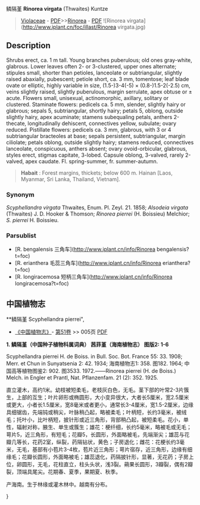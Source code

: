 鳞隔堇 **Rinorea virgata** (Thwaites) Kuntze

> [Violaceae](http://www.iplant.cn/info/Violaceae?t=foc) - [PDF](http://www.iplant.cn/foc/pdf/Violaceae.pdf)>>[Rinorea](http://www.iplant.cn/info/Rinorea?t=foc) - [PDF](http://www.iplant.cn/foc/pdf/Rinorea.pdf)
![Rinorea virgata](http://www.iplant.cn/foc/illast/Rinorea virgata.jpg)

## Description

Shrubs erect, ca. 1 m tall. Young branches puberulous; old ones gray-white, glabrous. Lower leaves often 2- or 3-clustered, upper ones alternate; stipules small, shorter than petioles, lanceolate or subtriangular, slightly raised abaxially, pubescent; petiole short, ca. 3 mm, tomentose; leaf blade ovate or elliptic, highly variable in size, (1.5-)3-4(-5) × (0.8-)1.5-2(-2.5) cm, veins slightly raised, slightly puberulous, margin serrulate, apex obtuse or ± acute. Flowers small, unisexual, actinomorphic, axillary, solitary or clustered. Staminate flowers: pedicels ca. 5 mm, slender, slightly hairy or glabrous; sepals 5, subtriangular, shortly hairy; petals 5, oblong, outside slightly hairy, apex acuminate; stamens subequaling petals, anthers 2-thecate, longitudinally dehiscent, connectives yellow, subulate; ovary reduced. Pistillate flowers: pedicels ca. 3 mm, glabrous, with 3 or 4 subtriangular bracteoles at base; sepals persistent, subtriangular, margin ciliolate; petals oblong, outside slightly hairy; stamens reduced, connectives lanceolate, conspicuous, anthers absent; ovary ovoid-orbicular, glabrous, styles erect, stigmas capitate, 3-lobed. Capsule oblong, 3-valved, rarely 2-valved, apex caudate. Fl. spring-summer, fr. summer-autumn.


> **Habait** : 
> Forest margins, thickets; below 600 m. Hainan [Laos, Myanmar, Sri Lanka, Thailand, Vietnam].

### Synonym
*Scyphellandra virgata* Thwaites, Enum. Pl. Zeyl. 21. 1858; *Alsodeia virgata* (Thwaites) J. D. Hooker & Thomson; *Rinorea pierrei* (H. Boissieu) Melchior; *S. pierrei* H. Boissieu.

### Parsublist

* [R.  bengalensis  三角车](http://www.iplant.cn/info/Rinorea bengalensis?t=foc)
* [R.  erianthera  毛蕊三角车](http://www.iplant.cn/info/Rinorea erianthera?t=foc)
* [R.  longiracemosa  短柄三角车](http://www.iplant.cn/info/Rinorea longiracemosa?t=foc)

## 中国植物志

**鳞隔堇 Scyphellandra pierrei",

* [《中国植物志》](http://www.iplant.cn/frps)- [第51卷](http://www.iplant.cn/frps/vol/51) >> 005页 [PDF](http://www.iplant.cn/frps/pdf/51/005.PDF)


**1. 鳞隔堇（中国种子植物科属词典） 茜菲堇（海南植物志） 图版2: 1-6**

Scyphellandra pierrei H. de Boiss. in Bull. Soc. Bot. France 55: 33. 1908; Merr. et Chun in Sunyatsenia 2: 42. 1934; 海南植物志1: 358. 图182. 1964; 中国高等植物图鉴2: 902. 图3533. 1972.——Rinorea pierrei (H. de Boiss.) Melch. in Engler et Prantl, Nat. Pflanzenfam. 21 (2): 352. 1925.

直立灌木，高约1米。幼枝被短柔毛，老枝灰白色，无毛。茎下部的叶常2-3片簇生，上部的互生；叶片卵形或椭圆形，大小变异很大，大者长5厘米，宽2.5厘米或更大，小者长1.5厘米，宽8毫米或者更小，通常长3-4厘米，宽1.5-2厘米，边缘具细锯齿，先端钝或稍尖，叶脉稍凸起，略被柔毛；叶柄短，长约3毫米，被绒毛；托叶小，比叶柄短，披针形或近三角形，背部稍凸起，被短柔毛。花小，单性，辐射对称，腋生、单生或簇生；雄花：梗纤细，长约5毫米，略被毛或无毛；萼片5，近三角形，有短毛；花瓣5，长圆形，外面略被毛，先端渐尖；雄蕊与花瓣几等长，花药2室，纵裂，药隔钻状，黄色；子房退化；雌花：花梗长约3毫米，无毛，基部有小苞片3-4枚，苞片近三角形；萼片宿存，近三角形，边缘有细缘毛；花瓣长圆形，外面略被毛；雄蕊退化，药隔披针形，显著，无花药；子房上位，卵圆形，无毛，花柱直立，柱头头状，浅3裂。蒴果长圆形，3瓣裂，偶有2瓣裂，顶端具尾尖。花期春、夏季，果期夏、秋季。

产海南。生于林缘或灌木林中。越南有分布。

}